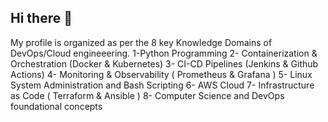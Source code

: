 ## Hi there 👋
My profile is organized as per the 8 key Knowledge Domains of DevOps/Cloud engineeering.
   1-Python Programming
   2- Containerization & Orchestration (Docker & Kubernetes)
   3- CI-CD Pipelines (Jenkins & Github Actions)
   4- Monitoring & Observability ( Prometheus & Grafana )
   5- Linux System Administration and Bash Scripting
   6- AWS Cloud 
   7- Infrastructure as Code ( Terraform & Ansible )
   8- Computer Science and DevOps foundational concepts
